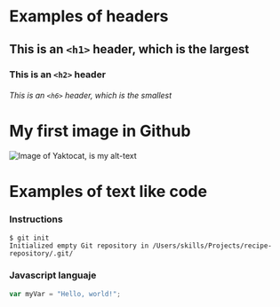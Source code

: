 # Examples of headers
## This is an `<h1>` header, which is the largest
### This is an `<h2>` header
###### This is an `<h6>` header, which is the smallest

# My first image in Github
![Image of Yaktocat, is my alt-text](https://octodex.github.com/images/yaktocat.png)

# Examples of text like code
### Instructions
```
$ git init
Initialized empty Git repository in /Users/skills/Projects/recipe-repository/.git/
```
### Javascript languaje
 ``` javascript
var myVar = "Hello, world!";
```
